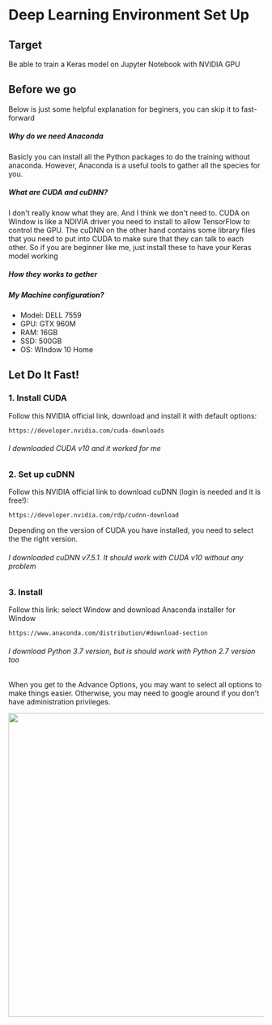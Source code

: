 # Deep Learning Environment Set Up
## Target
Be able to train a Keras model on Jupyter Notebook with NVIDIA GPU

## Before we go
Below is just some helpful explanation for beginers, you can skip it to fast-forward

##### Why do we need Anaconda
Basicly you can install all the Python packages to do the training without anaconda. 
However, Anaconda is a useful tools to gather all the species for you.

##### What are CUDA and cuDNN?
I don't really know what they are. And I think we don't need to. 
CUDA on Window is like a NDIVIA driver you need to install to allow TensorFlow to control the GPU.
The cuDNN on the other hand contains some library files that you need to put into CUDA 
to make sure that they can talk to each other.
So if you are beginner like me, just install these to have your Keras model working

##### How they works to gether


##### My Machine configuration?
+ Model: DELL 7559
+ GPU: GTX 960M 
+ RAM: 16GB
+ SSD: 500GB
+ OS: WIndow 10 Home


## Let Do It Fast!
### 1. Install CUDA
Follow this NVIDIA official link, download and install it with default options:

    https://developer.nvidia.com/cuda-downloads
    
###### I downloaded CUDA v10 and it worked for me

### 2. Set up cuDNN 
Follow this NVIDIA official link to download cuDNN (login is needed and it is free!):

    https://developer.nvidia.com/rdp/cudnn-download

Depending on the version of CUDA you have installed, you need to select the the right version. 

###### I downloaded cuDNN v7.5.1. It should work with CUDA v10 without any problem

### 3. Install
Follow this link: select Window and download Anaconda installer for Window

    https://www.anaconda.com/distribution/#download-section
    
###### I download Python 3.7 version, but is should work with Python 2.7 version too
When you get to the Advance Options, you may want to select all options to make things easier. 
Otherwise, you may need to google around if you don't have administration privileges.

<div style='float: center'>
  <img style='width: 600px' src="../../blob/master/images/anaconda.png"></img>
</div>

